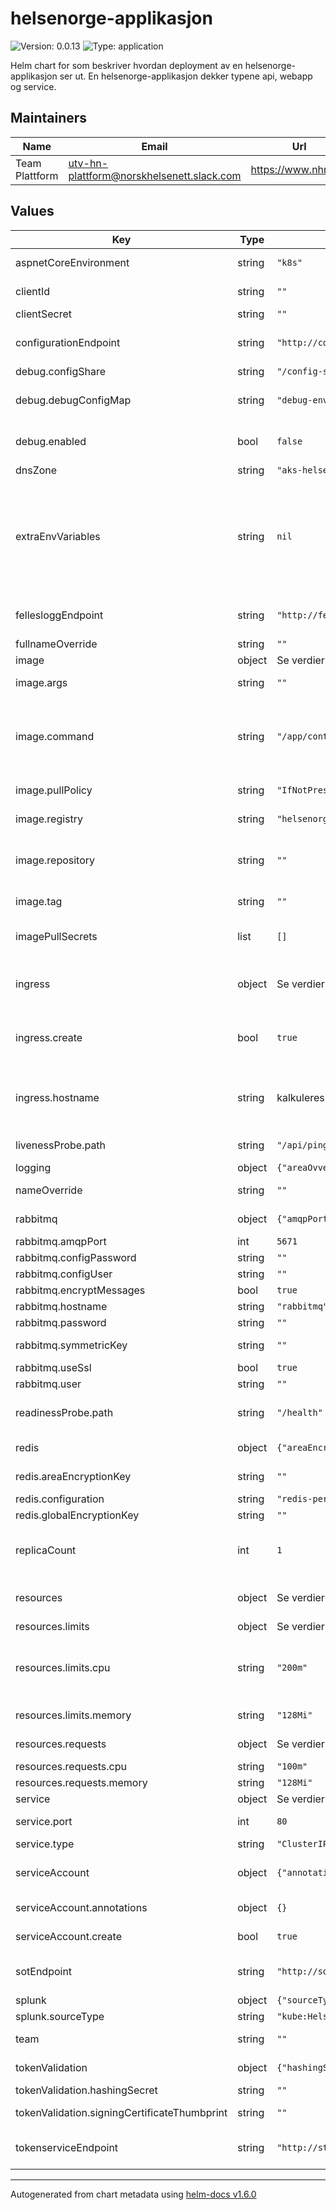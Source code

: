 # helsenorge-applikasjon

![Version: 0.0.13](https://img.shields.io/badge/Version-0.0.13-informational?style=flat-square) ![Type: application](https://img.shields.io/badge/Type-application-informational?style=flat-square)

Helm chart for som beskriver hvordan deployment av en helsenorge-applikasjon ser ut. En helsenorge-applikasjon dekker typene api, webapp og service.

## Maintainers

| Name | Email | Url |
| ---- | ------ | --- |
| Team Plattform | utv-hn-plattform@norskhelsenett.slack.com | https://www.nhn.no/ |

## Values

| Key | Type | Default | Description |
|-----|------|---------|-------------|
| aspnetCoreEnvironment | string | `"k8s"` | setter ASPNETCORE_ENVIRONMENT environment-variabelen i pod |
| clientId | string | `""` | Id registrert i STS-vertikalen for applikasjonen |
| clientSecret | string | `""` | Tilhærende secret til klienten |
| configurationEndpoint | string | `"http://configuration-internalapi"` | Endepunkt til configuration-vertikalen sitt internalapi - Blir tilgjengeliggjort som environment-variabler i pod |
| debug.configShare | string | `"/config-share/"` | path i pod der debug-dll blir tilgjengeligjort |
| debug.debugConfigMap | string | `"debug-environment"` | navn på config-map som inneholder debug-dll. Denne må eksistere i miljøet fra før |
| debug.enabled | bool | `false` | skrur på debug-modus i miljøet. Krever at debug.dll config-map er tilgjengelig i miljøet. |
| dnsZone | string | `"aks-helsenorge.utvikling"` | Dns-sonen til miljøet. |
| extraEnvVariables | string | `nil` | Environment variabler som tilgjengeliggjøres podden - Brukes for å overstyre config-settings Skrives på formen key: value Husk å bruke prefix HN_ for at environment-variabelen skal leses inn av config-systemet Eks:  HN_ConfigurationSettings_Connectionstring: "Server=sql;Database=databaename;User Id=user;Password=password;" |
| fellesloggEndpoint | string | `"http://felleslogg-internalapi"` | Endepunkt til felleslog-vertikalen sitt internal api - Blir tilgjengeliggjort som environment-variabler i pod |
| fullnameOverride | string | `""` | Overrider navn på chart.  |
| image | object | Se verdier under | Beskriver imaget til applikasjonen |
| image.args | string | `""` | Argumenter til commanden. Beskrives som et array. |
| image.command | string | `"/app/container-startup.sh"` | Kommandoen som skal kjøre inne i imaget ved oppstart.  Dette kan være pathen til et bash-script, kjoring av en executable eller annet. Bestemmes av hvordan container-imaget er bygget. Ler mer om entrypoint [her](https://kubernetes.io/docs/tasks/inject-data-application/define-command-argument-container/). |
| image.pullPolicy | string | `"IfNotPresent"` | Kubernetes image pull-policy. Les mer om image pull policy [her](https://kubernetes.io/docs/concepts/containers/images/#image-pull-policy). |
| image.registry | string | `"helsenorge.azurecr.io"` | Fra hvilket container registry skal imaget hentes.  |
| image.repository | string | `""` | Navn på imaget som skal deployes. Hvis ikke definert, settes til det samme som navnet på applikasjonen. TODO: gjøre det mulig å overstyre repository |
| image.tag | string | `""` | tag identifiserer versjonen på imaget som skal deployes  |
| imagePullSecrets | list | `[]` | Referanse til secret som inneholder nøkler for å få kontakt med private container registry (hvis dette er i bruk) |
| ingress | object | Se verdier under | Beskriver hvordan komponenten skal eksponeres ut av clustert, slik at komponenten kan konsumeres av ressurser utenfor clusteret.  Les mer [her](https://kubernetes.io/docs/concepts/services-networking/ingress/). |
| ingress.create | bool | `true` | Bestemmer om en ingress skal opprettes eller ikke, false betyr at ingen ingress opprettes og komponenten kan ikke nås utenfra clusteret. |
| ingress.hostname | string | kalkuleres basert på apinavn og miljo | Bestemmer hvilket hostname ingress skal lytte på. Eks configuration-internalapi-mas01.helsenorge.utvikling. Trenger ikke overstyres med mindre man skal teste noe spesielt |
| livenessProbe.path | string | `"/api/ping"` | [Liveness probe](https://kubernetes.io/docs/concepts/workloads/pods/pod-lifecycle/#types-of-probe) indikerer om containeren kjører ved å gjøre et http kall mot gitt path. |
| logging | object | `{"areaOvveride":"","logLevel":"info"}` | Logging |
| nameOverride | string | `""` | Overrider navn på chart. Beholder release-navnet |
| rabbitmq | object | `{"amqpPort":5671,"configPassword":"","configUser":"","encryptMessages":true,"hostname":"rabbitmq","password":"","symmetricKey":"","useSsl":true,"user":"","virtualHost":"internal.messaging.helsenorge.no"}` | Messagings settings - Blir tilgjengeliggjort som environment-variabler i pod |
| rabbitmq.amqpPort | int | `5671` | amqp-port |
| rabbitmq.configPassword | string | `""` | Configbruker passord |
| rabbitmq.configUser | string | `""` | Configbruker  |
| rabbitmq.encryptMessages | bool | `true` | Skru på meldingskryptering |
| rabbitmq.hostname | string | `"rabbitmq"` | Hostname til rabbitmq |
| rabbitmq.password | string | `""` | Passord |
| rabbitmq.symmetricKey | string | `""` | Krypteringsnøkkel for meldinger hvis kryptering er skrudd på |
| rabbitmq.useSsl | bool | `true` | Amqp trafikk over ssl |
| rabbitmq.user | string | `""` | Bruker |
| readinessProbe.path | string | `"/health"` | [Readiness probe](https://kubernetes.io/docs/concepts/workloads/pods/pod-lifecycle/#types-of-probe) indikerer om containeren er klar for å motta requests ved å gjøre et http kall mot gitt path |
| redis | object | `{"areaEncryptionKey":"","configuration":"redis-persistence-master:6379","globalEncryptionKey":""}` | Cache settings - Blir tilgjengeliggjort som environment-variabler i pod |
| redis.areaEncryptionKey | string | `""` | krypteringsnøkkel for cache verdier innenfor området/applikasjon |
| redis.configuration | string | `"redis-persistence-master:6379"` | eks: redis1:6379,redis2:6379 |
| redis.globalEncryptionKey | string | `""` | krypteringsnøkkel for globale cache verdier |
| replicaCount | int | `1` | Antall containere som kjører apiet. Disse lastbalanseres automatisk, men flere containere krever mer ressurser av clusteret. Bør overstyrers i høyere miljøer. |
| resources | object | Se verdier under | Beskriver hvor mye ressurser en pod som kjører koden skal få tilgang til. Les mer om konseptene [her](https://kubernetes.io/docs/concepts/configuration/manage-resources-containers/#requests-and-limits). |
| resources.limits | object | Se verdier under | Hvor mye ressurser er poden begrenset til. |
| resources.limits.cpu | string | `"200m"` | [Limits and requests for CPU resources are measured in cpu units. One cpu, in Kubernetes, is equivalent to 1 vCPU/Core for cloud providers and 1 hyperthread on bare-metal Intel processors](https://kubernetes.io/docs/concepts/configuration/manage-resources-containers/#meaning-of-cpu). |
| resources.limits.memory | string | `"128Mi"` | [Limits and requests for memory are measured in bytes.](https://kubernetes.io/docs/concepts/configuration/manage-resources-containers/#meaning-of-memory). |
| resources.requests | object | Se verdier under | Hvor mye ressurser poden minimum trenger. |
| resources.requests.cpu | string | `"100m"` | Samme som under resources.limits. |
| resources.requests.memory | string | `"128Mi"` | Samme som under resources.limits. |
| service | object | Se verdier under | Servicen som eksponerer apiet ut i klusteret. |
| service.port | int | `80` | Port servicen eksponerer apiet på ut i clusteret. |
| service.type | string | `"ClusterIP"` | Type service. Les mer [her](https://kubernetes.io/docs/concepts/services-networking/service/#publishing-services-service-types). |
| serviceAccount | object | `{"annotations":{},"create":true}` | Kubernetes service-konto for losningsomraade. Les mer [her](https://kubernetes.io/docs/tasks/configure-pod-container/configure-service-account/). Navn settes til det samme som applikasjon. |
| serviceAccount.annotations | object | `{}` | Spesifikke annoteringer som skal legges til servicekontoen (todo). |
| serviceAccount.create | bool | `true` | Spesifiserer om en service-konto skal opprettes. |
| sotEndpoint | string | `"http://sot-internalapi"` | Endepunkt til sot-vertikalen sitt internalapi - Blir tilgjengeliggjort som environment-variabler i pod |
| splunk | object | `{"sourceType":"kube:Helsenorge"}` | Splunk |
| splunk.sourceType | string | `"kube:Helsenorge"` | Setter SourceType på loggene i splunk |
| team | string | `""` | Ansvarlig team for losningsomraade - eks "Plattform".  |
| tokenValidation | object | `{"hashingSecret":"","signingCertificateThumbprint":""}` | Tokenvalidering - Blir tilgjengeliggjort som environment-variabler i pod |
| tokenValidation.hashingSecret | string | `""` | TODO hva er dette? |
| tokenValidation.signingCertificateThumbprint | string | `""` | Thumbprint til valideringssertifikat - public del av sikkerhets-sertifikat |
| tokenserviceEndpoint | string | `"http://sts-tokenservice"` | Endepunkt til sts-vertikalen sin tokenservice - Blir tilgjengeliggjort som environment-variabler i pod |

----------------------------------------------
Autogenerated from chart metadata using [helm-docs v1.6.0](https://github.com/norwoodj/helm-docs/releases/v1.6.0)
